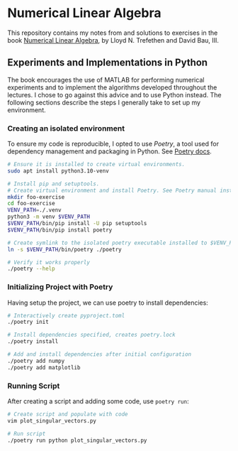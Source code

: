 # Numerical Linear Algebra

This repository contains my notes from and solutions to exercises in the book
[Numerical Linear Algebra](https://epubs.siam.org/doi/pdf/10.1137/1.9781611977165.fm),
by Lloyd N. Trefethen and David Bau, III.

## Experiments and Implementations in Python

The book encourages the use of MATLAB for performing numerical experiments and to
implement the algorithms developed throughout the lectures. I chose to go against
this advice and to use Python instead. The following sections describe the steps
I generally take to set up my environment.

### Creating an isolated environment

To ensure my code is reproducible, I opted to use *Poetry*, a tool used for dependency
management and packaging in Python. See [Poetry docs](https://python-poetry.org/docs/).

```bash
# Ensure it is installed to create virtual environments.
sudo apt install python3.10-venv

# Install pip and setuptools.
# Create virtual environment and install Poetry. See Poetry manual installation: https://python-poetry.org/docs/
mkdir foo-exercise
cd foo-exercise
VENV_PATH=./.venv
python3 -m venv $VENV_PATH
$VENV_PATH/bin/pip install -U pip setuptools
$VENV_PATH/bin/pip install poetry

# Create symlink to the isolated poetry executable installed to $VENV_PATH
ln -s $VENV_PATH/bin/poetry ./poetry

# Verify it works properly
./poetry --help
```

### Initializing Project with Poetry

Having setup the project, we can use poetry to install dependencies:

```bash
# Interactively create pyproject.toml
./poetry init

# Install dependencies specified, creates poetry.lock
./poetry install

# Add and install dependencies after initial configuration
./poetry add numpy
./poetry add matplotlib

```

### Running Script

After creating a script and adding some code, use `poetry run`:

```bash
# Create script and populate with code
vim plot_singular_vectors.py

# Run script
./poetry run python plot_singular_vectors.py
```
